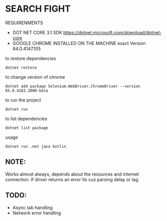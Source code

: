 # SEARCH FIGHT
REQUIRENMENTS
- DOT NET CORE 3.1 SDK https://dotnet.microsoft.com/download/dotnet-core
- GOOGLE CHROME INSTALLED ON THE MACHINE exact Version 84.0.4147.105 

to restore dependencies
```
dotnet restore
```

to change version of chrome
```
dotnet add package Selenium.WebDriver.ChromeDriver --version 85.0.4183.3800-beta
```

to run the project
```
dotnet run
```

to list dependencies
```
dotnet list package
```

usage
```
dotnet run .net java kotlin
```

## NOTE:
Works almost always, depends about the resources and internet connection.
If driver returns an error Its cuz parsing delay or lag.
## TODO:
- Async tab handling
- Network error handling



